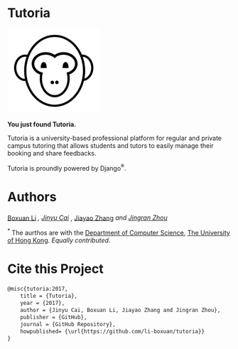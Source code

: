 # Tutoria

![Hola the Monkey](./favicon/hola.png)

**You just found Tutoria.**

Tutoria is a university-based professional platform for regular and private
campus tutoring that allows students and tutors to easily manage their
booking and share feedbacks.

Tutoria is proundly powered by Django<sup>®</sup>.

# Authors

[Boxuan Li](https://li-boxuan.github.io/) <sup>*</sup>,
[Jinyu Cai](https://www.linkedin.com/in/金雨-蔡-170b75108) <sup>*</sup>,
[Jiayao Zhang](https://i.cs.hku.hk/~jyzhang/) <sup>*</sup> and
[Jingran Zhou](https://jrchow.github.io/) <sup>*</sup>

<sup>*</sup> The aurthos are with the [Department of Computer Science](https://www.cs.hku.hk/),
[The University of Hong Kong](https://www.hku.hk/). *Equally contributed*.

# Cite this Project

    @misc{tutoria:2017,
        title = {Tutoria},
        year = {2017},
        author = {Jinyu Cai, Boxuan Li, Jiayao Zhang and Jingran Zhou},
        publisher = {GitHub},
        journal = {GitHub Repository},
        howpublished= {\url{https://github.com/li-boxuan/tutoria}}
    }

